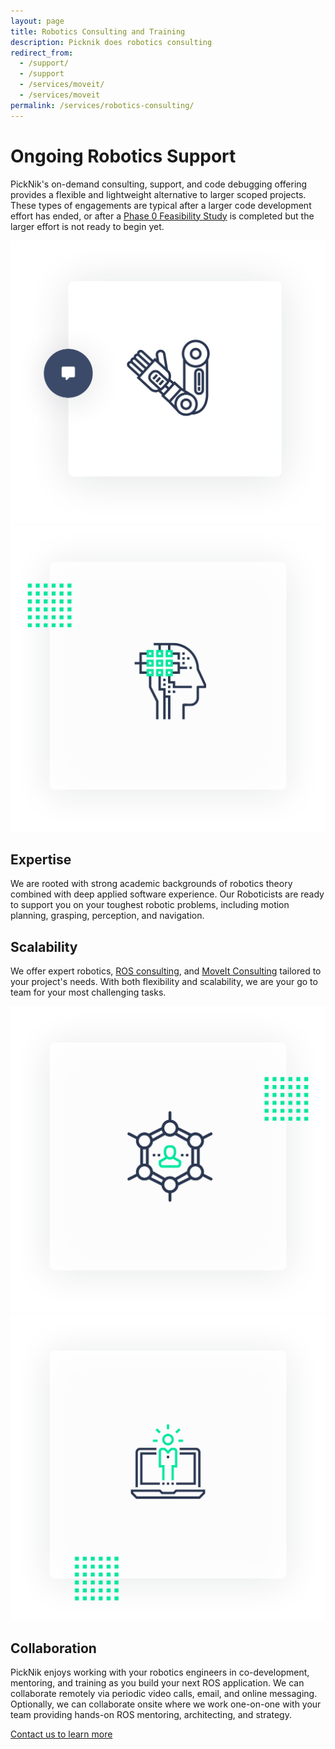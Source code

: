 ```yaml
---
layout: page
title: Robotics Consulting and Training
description: Picknik does robotics consulting
redirect_from:
  - /support/
  - /support
  - /services/moveit/
  - /services/moveit
permalink: /services/robotics-consulting/
---
```

<div class="container">
    <div class="services-robotic-section-main">
        <div class="row align-items-center">
            <div class="col-12 col-lg-6">
                <h1>Ongoing Robotics Support</h1>
                <p>
                    PickNik's on-demand consulting, support, and code debugging offering provides a flexible and lightweight alternative to larger scoped projects. These types of engagements are typical after a larger code development effort has ended, or after a <a href="/docs/PickNik_Phase_0_Feasibility_Study_Overview.pdf" target="_blank">Phase 0 Feasibility Study</a> is completed but the larger effort is not ready to begin yet.
                </p>
            </div>
            <div class="col-12 col-lg-6">
                <img src="/assets/images/redesign/robotic-consuting-main.png" alt="robotic consulting image">
            </div>
        </div>
    </div>
</div>
<div class="container-fluid bg-grey">
    <div class="container">
        <div class="services-robotic-card-wrapper">
           <div class="row align-items-center">
                <div class="col-12 col-lg-6">
                    <img src="/assets/images/redesign/expertise.png" alt="Expertise">
                </div>
                <div class="col-12 col-lg-6">
                    <h2>Expertise</h2>
                    <p>
                        We are rooted with strong academic backgrounds of robotics theory combined with deep applied software experience. Our Roboticists are ready to support you on your toughest robotic problems, including motion planning, grasping, perception, and navigation.
                    </p>
                </div>
            </div>
        </div>
        <div class="services-robotic-card-wrapper block-padding-0">
           <div class="row align-items-center">
                <div class="col-12 col-lg-6">
                    <h2>Scalability</h2>
                    <p>
                       We offer expert robotics, <a href="/ros/">ROS consulting</a>, and <a href="/moveit/">MoveIt Consulting</a> tailored to your project's needs. With both flexibility and scalability, we are your go to team for your most challenging tasks.
                    </p>
                </div>
                <div class="col-12 col-lg-6">
                    <img src="/assets/images/redesign/scalability.png" alt="scalability">
                </div>
            </div>
        </div>
        <div class="services-robotic-card-wrapper">
           <div class="row align-items-center">
                <div class="col-12 col-lg-6">
                    <img src="/assets/images/redesign/collaboration.png" alt="Collaboration">
                </div>
                <div class="col-12 col-lg-6">
                    <h2>Collaboration</h2>
                    <p>
                        PickNik enjoys working with your robotics engineers in co-development, mentoring, and training as you build your next ROS application. We can collaborate remotely via periodic video calls, email, and online messaging. Optionally, we can collaborate onsite where we work one-on-one with your team providing hands-on ROS mentoring, architecting, and strategy.
                    </p>
                </div>
                <a class="btn my-5 text-uppercase text-center" href="/connect">Contact us to learn more</a>
            </div>
        </div>
    </div>
</div>
